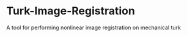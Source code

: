 Turk-Image-Registration
=======================

A tool for performing nonlinear image registration on mechanical turk